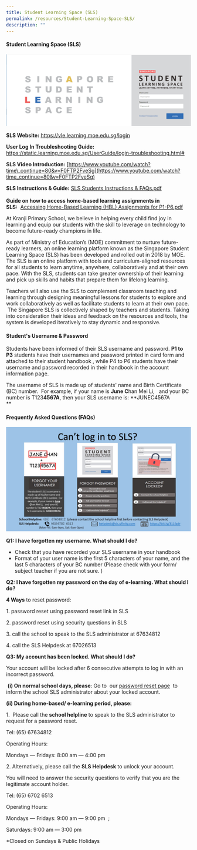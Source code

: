 ```yaml
---
title: Student Learning Space (SLS)
permalink: /resources/Student-Learning-Space-SLS/
description: ""
---
```

#### **Student Learning Space (SLS)**

![](/images/Resources/Student%20Learning%20Space%20(SLS)/S1.png)
  
**SLS Website:** <a href="https://vle.learning.moe.edu.sg/login" target = "\_blank">https://vle.learning.moe.edu.sg/login
  
**User Log In Troubleshooting Guide:**   
	<a href="https://static.learning.moe.edu.sg/UserGuide/login-troubleshooting.html#" target = "\_blank">https://static.learning.moe.edu.sg/UserGuide/login-troubleshooting.html#
  
**SLS Video Introduction:** [https://www.youtube.com/watch?time\_continue=80&v=F0FTP2FveSg](https://www.youtube.com/watch?time_continue=80&v=F0FTP2FveSg)  
  
**SLS Instructions & Guide:** [SLS Students Instructions & FAQs.pdf](https://kranjipri-moe-edu-sg-admin.cwp.sg/qql/slot/u1370/SLS%20Students%20Instructions%20&%20FAQs.pdf)   
**[](https://static.learning.moe.edu.sg/UserGuide/login-troubleshooting.html#)**  
**Guide on how to access home-based learning assignments in SLS:**  [Accessing Home-Based Learning (HBL) Assignments for P1-P6.pdf](https://kranjipri-moe-edu-sg-admin.cwp.sg/qql/slot/u1370/Accessing%20Home-Based%20Learning%20(HBL)%20Assignments%20for%20P1-P6.pdf)   

At Kranji Primary School, we believe in helping every child find joy in learning and equip our students with the skill to leverage on technology to become future-ready champions in life.

  

As part of Ministry of Education’s (MOE) commitment to nurture future-ready learners, an online learning platform known as the Singapore Student Learning Space (SLS) has been developed and rolled out in 2018 by MOE. The SLS is an online platform with tools and curriculum-aligned resources for all students to learn anytime, anywhere, collaboratively and at their own pace. With the SLS, students can take greater ownership of their learning and pick up skills and habits that prepare them for lifelong learning.       

  
Teachers will also use the SLS to complement classroom teaching and learning through designing meaningful lessons for students to explore and work collaboratively as well as facilitate students to learn at their own pace.   The Singapore SLS is collectively shaped by teachers and students. Taking into consideration their ideas and feedback on the resources and tools, the system is developed iteratively to stay dynamic and responsive.  
  

#### **Student's Username & Password** 


Students have been informed of their SLS username and password. **P1 to P3** students have their usernames and password printed in card form and attached to their student handbook , while P4 to P6 students have their username and password recorded in their handbook in the account information page.   
  
The username of SLS is made up of students' name and Birth Certificate (BC) number.  For example, if your name is **June C**han Mei Li,   and your BC number is T123**4567A**, then your SLS username is: **JUNEC4567A  
**  

#### **Frequently Asked Questions (FAQs)**

![](/images/Resources/Student%20Learning%20Space%20(SLS)/S2.jpg)
  

**Q1: I have forgotten my username. What should I do?**   

*   Check that you have recorded your SLS username in your handbook
*   Format of your user name is the first 5 characters of your name, and the last 5 characters of your BC number (Please check with your form/ subject teacher if you are not sure. )

  

**Q2: I have forgotten my password on the day of e-learning. What should I do?**

**4 Ways** to reset password:

1\. password reset using password reset link in SLS

2\. password reset using security questions in SLS

3. call the school to speak to the SLS administrator at 67634812

4\. call the SLS Helpdesk at 67026513 

  

**Q3: My account has been locked. What should I do?** 

Your account will be locked after 6 consecutive attempts to log in with an incorrect password. 

 **(i) On normal school days, please**: Go to  our [password reset page](http://go.gov.sg/passwordresetform)  to inform the school SLS administrator about your locked account. 

**(ii) During home-based/ e-learning period, please:**

1.  Please call the **school helpline** to speak to the SLS administrator to request for a password reset.

Tel: (65) 67634812

Operating Hours: 

Mondays ― Fridays: 8:00 am ― 4:00 pm  

2\. Alternatively, please call the **SLS Helpdesk** to unlock your account. 

You will need to answer the security questions to verify that you are the legitimate account holder. 

Tel: (65) 6702 6513 

Operating Hours:

Mondays ― Fridays: 9:00 am ― 9:00 pm  ;

Saturdays: 9:00 am ― 3:00 pm 

\*Closed on Sundays & Public Holidays